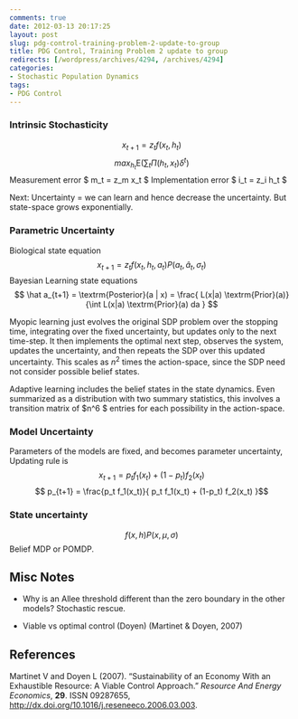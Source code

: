 ```yaml
---
comments: true
date: 2012-03-13 20:17:25
layout: post
slug: pdg-control-training-problem-2-update-to-group
title: PDG Control, Training Problem 2 update to group
redirects: [/wordpress/archives/4294, /archives/4294]
categories:
- Stochastic Population Dynamics
tags:
- PDG Control
---
```


### Intrinsic Stochasticity





$$ x_{t+1} = z_t f(x_t, h_t) $$ 
$$ max_{h_t} \textrm{E} \left( \sum_t \Pi(h_t, x_t) \delta^t \right) $$
Measurement error $ m_t = z_m x_t $
Implementation error $ i_t = z_i h_t $



Next: Uncertainty = we can learn and hence decrease the uncertainty.  But state-space grows exponentially.



### Parametric Uncertainty





Biological state equation
$$ x_{t+1} = z_t f(x_t, h_t, a_t) P(a_t, \hat a_t, \sigma_t) $$
Bayesian Learning state equations
$$ \hat a_{t+1} = \textrm{Posterior}(a | x) = \frac{ L(x|a) \textrm{Prior}(a)}{\int  L(x|a) \textrm{Prior}(a) da } $$



Myopic learning just evolves the original SDP problem over the stopping time, integrating over the fixed uncertainty, but updates only to the next time-step.  It then implements the optimal next step, observes the system, updates the uncertainty, and then repeats the SDP over this updated uncertainty.  This scales as $n^2$ times the action-space, since the SDP need not consider possible belief states.

Adaptive learning includes the belief states in the state dynamics.  Even summarized as a distribution with two summary statistics, this involves a transition matrix of $n^6 $ entries for each possibility in the action-space.



### Model Uncertainty





Parameters of the models are fixed, and becomes parameter uncertainty, 
Updating rule is
$$ x_{t+1} = p_t f_1(x_t) + (1-p_t) f_2(x_t) $$
$$ p_{t+1} = \frac{p_t f_1(x_t)}{ p_t f_1(x_t) + (1-p_t) f_2(x_t) }$$





### State uncertainty





$$f(x,h) P(x,\mu, \sigma) $$
Belief MDP or POMDP.





## Misc Notes







  * Why is an Allee threshold different than the zero boundary in the other models? Stochastic rescue.  


  * Viable vs optimal control (Doyen) (Martinet & Doyen, 2007)



## References

<p>Martinet V and Doyen L (2007).
&ldquo;Sustainability of an Economy With an Exhaustible Resource: A Viable Control Approach.&rdquo;
<EM>Resource And Energy Economics</EM>, <B>29</B>.
ISSN 09287655, <a href="http://dx.doi.org/10.1016/j.reseneeco.2006.03.003">http://dx.doi.org/10.1016/j.reseneeco.2006.03.003</a>.
